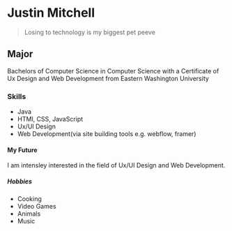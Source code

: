 # Justin Mitchell

> Losing to technology is my biggest pet peeve

## Major
Bachelors of Computer Science in Computer Science with a Certificate of Ux Design and Web Development from Eastern Washington University

### Skills
* Java
* HTMl, CSS, JavaScript
* Ux/UI Design
* Web Development(via site building tools e.g. webflow, framer)

#### My Future
I am intensley interested in the field of Ux/UI Design and Web Development.

##### Hobbies
* Cooking
* Video Games
* Animals
* Music
